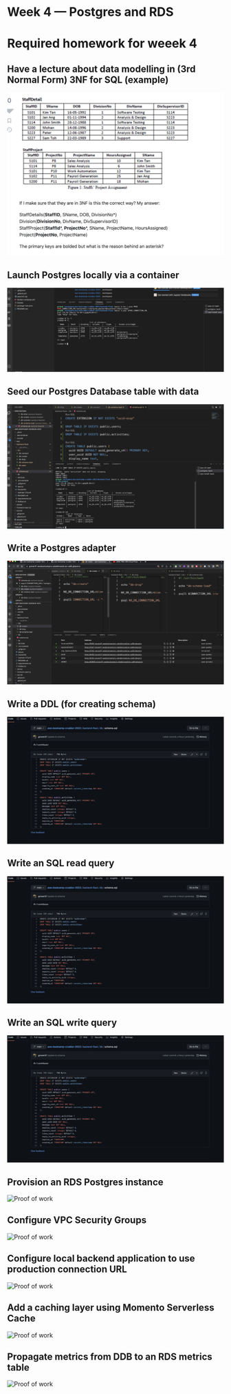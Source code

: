 # Week 4 — Postgres and RDS

# Required homework for weeek 4

## Have a lecture about data modelling in (3rd Normal Form) 3NF for SQL (example)
![Proof of work](assets%20week%204/Screenshot%202023-03-19%20at%2010.46.36%20PM.png)


## Launch Postgres locally via a container
![Proof of work](assets%20week%204/PROD%20connected%20%20and%20working%20week%204.png)


## Seed our Postgres Database table with data
![Proof of work](assets%20week%204/tables%20and%20db%20connectt%20week%204.png)


## Write a Postgres adapter
![Proof of work](assets%20week%204/db%20scripts%20week%204.png)


## Write a DDL (for creating schema)
![Proof of work](assets%20week%204/Scripit%20for%20Schema%20week%204.png)

## Write an SQL read query
![Proof of work](assets%20week%204/Scripit%20for%20Schema%20week%204.png)

## Write an SQL write query
![Proof of work](assets%20week%204/Scripit%20for%20Schema%20week%204.png)

## Provision an RDS Postgres instance
![Proof of work]()


## Configure VPC Security Groups
![Proof of work]()


## Configure local backend application to use production connection URL
![Proof of work]()

## Add a caching layer using Momento Serverless Cache
![Proof of work]()

## Propagate metrics from DDB to an RDS metrics table 
![Proof of work]()
